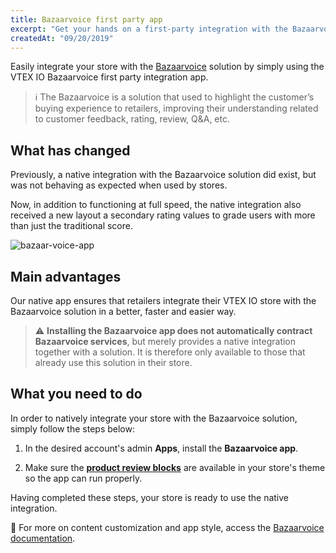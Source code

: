 ```yaml
---
title: Bazaarvoice first party app
excerpt: "Get your hands on a first-party integration with the Bazaarvoice solution."
createdAt: "09/20/2019"
---
```


Easily integrate your store with the [Bazaarvoice](https://www.bazaarvoice.com/) solution by simply using the VTEX IO Bazaarvoice first party integration app. 

> ℹ️ The Bazaarvoice is a solution that used to highlight the customer’s buying experience to retailers, improving their understanding related to customer feedback, rating, review, Q&A, etc.

## What has changed

Previously, a native integration with the Bazaarvoice solution did exist, but was not behaving as expected when used by stores.  

Now, in addition to functioning at full speed, the native integration also received a new layout a secondary rating values to grade users with more than just the traditional score.

![bazaar-voice-app](https://user-images.githubusercontent.com/52087100/65352501-36702100-dbc1-11e9-9966-9f2e79b2adbb.png)

## Main advantages 

Our native app ensures that retailers integrate their VTEX IO store with the Bazaarvoice solution in a better, faster and easier way.

> ⚠️ **Installing the Bazaarvoice app does not automatically contract Bazaarvoice services**, but merely provides a native integration together with a solution. It is therefore only available to those that already use this solution in their store.

## What you need to do

In order to natively integrate your store with the Bazaarvoice solution, simply follow the steps below:

1. In the desired account's admin **Apps**, install the **Bazaarvoice app**.

2. Make sure the [**product review blocks**](https://github.com/vtex-apps/product-review-interfaces/tree/master/example) are available in your store's theme so the app can run properly.

Having completed these steps, your store is ready to use the native integration. 

:eyes: For more on content customization and app style, access the [Bazaarvoice documentation](https://vtex.io/docs/components/pixel/vtex.bazaarvoice).
